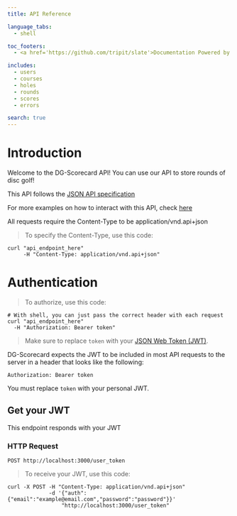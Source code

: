 ```yaml
---
title: API Reference

language_tabs:
  - shell

toc_footers:
  - <a href='https://github.com/tripit/slate'>Documentation Powered by Slate</a>

includes:
  - users
  - courses
  - holes
  - rounds
  - scores
  - errors

search: true
---
```


# Introduction

Welcome to the DG-Scorecard API! You can use our API to store rounds of disc golf!

This API follows the <a href='http://jsonapi.org/'>JSON API specification</a>

For more examples on how to interact with this API, check <a href='http://jsonapi.org/examples/'>here</a>

All requests require the Content-Type to be application/vnd.api+json

> To specify the Content-Type, use this code:

```shell
curl "api_endpoint_here"
     -H "Content-Type: application/vnd.api+json"
```

# Authentication

> To authorize, use this code:

```shell
# With shell, you can just pass the correct header with each request
curl "api_endpoint_here"
  -H "Authorization: Bearer token"
```

> Make sure to replace `token` with your [JSON Web Token (JWT)](https://jwt.io).

DG-Scorecard expects the JWT to be included in most API requests to the
server in a header that looks like the following:

`Authorization: Bearer token`

<aside class="notice">
You must replace <code>token</code> with your personal JWT.
</aside>

## Get your JWT

This endpoint responds with your JWT

### HTTP Request

`POST http://localhost:3000/user_token`

> To receive your JWT, use this code:

```shell
curl -X POST -H "Content-Type: application/vnd.api+json"
             -d '{"auth":{"email":"example@email.com","password":"password"}}'
                 "http://localhost:3000/user_token"
```
